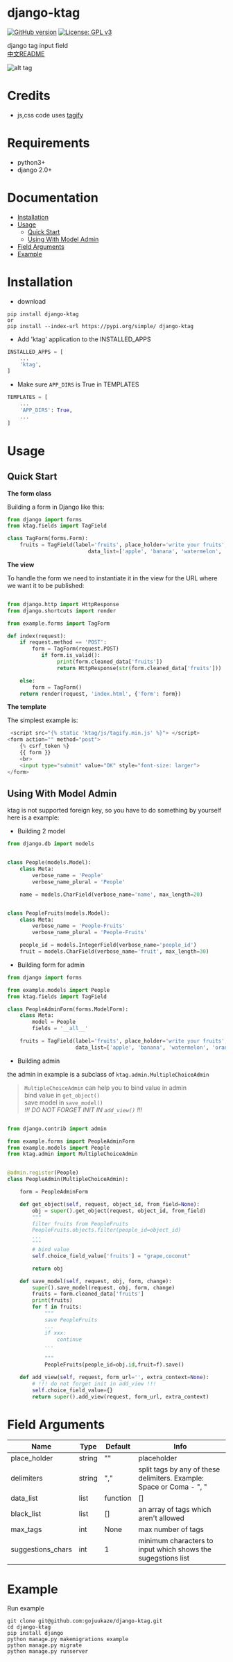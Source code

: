 # django-ktag
[![GitHub version](https://img.shields.io/badge/version-1.0.3-blue.svg)](https://pypi.org/project/django-ktag/)
[![License: GPL v3](https://img.shields.io/badge/License-GPL%20V3-blue.svg)](https://github.com/gojuukaze/django-ktag/blob/master/LICENSE)


django tag input field  
[中文README](https://github.com/gojuukaze/django-ktag/blob/master/README.zh.md)

![alt tag](https://github.com/gojuukaze/django-ktag/blob/master/demo.gif?raw=true)

# Credits
* js,css code uses [tagify](https://github.com/yairEO/tagify/blob/master/README.md)

# Requirements

* python3+
* django 2.0+
# Documentation
+ [Installation](#installation)
+ [Usage](#usage)
  - [Quick Start](#quick-start)
  - [Using With Model Admin](#using-with-model-admin)
+ [Field Arguments](#field-arguments)
+ [Example](#example)



# Installation
* download
```shell
pip install django-ktag
or
pip install --index-url https://pypi.org/simple/ django-ktag 
```

* Add 'ktag' application to the INSTALLED_APPS

```python
INSTALLED_APPS = [
    ...
    'ktag',
]
```
* Make sure `APP_DIRS` is True in TEMPLATES

```python
TEMPLATES = [
    ...
    'APP_DIRS': True,
    ...
]
```

# Usage
## Quick Start
<span id="QuickStart"></span>
**The form class**

Building a form in Django like this:

```python
from django import forms
from ktag.fields import TagField

class TagForm(forms.Form):
    fruits = TagField(label='fruits', place_holder='write your fruits', delimiters=' ',
                          data_list=['apple', 'banana', 'watermelon', 'orange'], initial='grape coconut')
```

**The view**

To handle the form we need to instantiate it in the view for the URL where we want it to be published:

```python

from django.http import HttpResponse
from django.shortcuts import render

from example.forms import TagForm

def index(request):
    if request.method == 'POST':
        form = TagForm(request.POST)
           if form.is_valid():
                print(form.cleaned_data['fruits'])
                return HttpResponse(str(form.cleaned_data['fruits']))

    else:
        form = TagForm()
    return render(request, 'index.html', {'form': form})
```

**The template**

The simplest example is:

```python
 <script src="{% static 'ktag/js/tagify.min.js' %}"> </script>
<form action="" method="post">
    {% csrf_token %}
    {{ form }}
    <br>
    <input type="submit" value="OK" style="font-size: larger">
</form>
```

## Using With Model Admin
ktag is not supported foreign key, so you have to do something by yourself
here is a example:

* Building 2 model
```python
from django.db import models


class People(models.Model):
    class Meta:
        verbose_name = 'People'
        verbose_name_plural = 'People'

    name = models.CharField(verbose_name='name', max_length=20)


class PeopleFruits(models.Model):
    class Meta:
        verbose_name = 'People-Fruits'
        verbose_name_plural = 'People-Fruits'

    people_id = models.IntegerField(verbose_name='people_id')
    fruit = models.CharField(verbose_name='fruit', max_length=30)

```
* Building form for admin

```python
from django import forms

from example.models import People
from ktag.fields import TagField

class PeopleAdminForm(forms.ModelForm):
    class Meta:
        model = People
        fields = '__all__'

    fruits = TagField(label='fruits', place_holder='write your fruits', delimiters=',',
                      data_list=['apple', 'banana', 'watermelon', 'orange'])


```
* Building admin  

the admin in example is a subclass of `ktag.admin.MultipleChoiceAdmin`  

> `MultipleChoiceAdmin` can help you to bind value in admin  
> bind value in `get_object()`  
> save model in `save_model()`  
> *!!! DO NOT FORGET INIT IN `add_view()` !!!*

```python

from django.contrib import admin

from example.forms import PeopleAdminForm
from example.models import People
from ktag.admin import MultipleChoiceAdmin


@admin.register(People)
class PeopleAdmin(MultipleChoiceAdmin):

    form = PeopleAdminForm

    def get_object(self, request, object_id, from_field=None):
        obj = super().get_object(request, object_id, from_field)
        """
        filter fruits from PeopleFruits
        PeopleFruits.objects.filter(people_id=object_id)
        ...
        """
        # bind value
        self.choice_field_value['fruits'] = "grape,coconut"

        return obj

    def save_model(self, request, obj, form, change):
        super().save_model(request, obj, form, change)
        fruits = form.cleaned_data['fruits']
        print(fruits)
        for f in fruits:
            """
            save PeopleFruits
            ...
            if xxx:
                continue
            ...

            """
            PeopleFruits(people_id=obj.id,fruit=f).save()

    def add_view(self, request, form_url='', extra_context=None):
        # !!! do not forget init in add_view !!!
        self.choice_field_value={}
        return super().add_view(request, form_url, extra_context)

```
# Field Arguments

Name                | Type       | Default     | Info
------------------- | ---------- | ----------- | --------------------------------------------------------------------------
place_holder        | string     | ""          | placeholder
delimiters          | string     | ","         | split tags by any of these delimiters. Example: Space or Coma - ", "
data_list           | list|function | []          | an array of tags which they are allowed
black_list          | list       | []          | an array of tags which aren't allowed
max_tags            | int        | None        | max number of tags
suggestions_chars   | int        | 1           | minimum characters to input which shows the sugegstions list


# Example
Run example
```shell
git clone git@github.com:gojuukaze/django-ktag.git  
cd django-ktag
pip install django
python manage.py makemigrations example 
python manage.py migrate   
python manage.py runserver 
```
